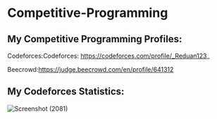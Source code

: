 # Competitive-Programming
## My Competitive Programming Profiles:
Codeforces:Codeforces: https://codeforces.com/profile/_Reduan123_


Beecrowd:https://judge.beecrowd.com/en/profile/641312

## My Codeforces Statistics:
![Screenshot (2081)](https://github.com/user-attachments/assets/5d7fb7bf-9b0a-4180-8451-7a1dcbffaa55)
